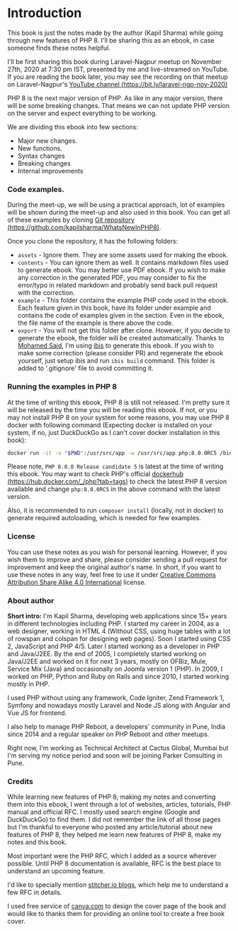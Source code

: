 # Introduction

This book is just the notes made by the author (Kapil Sharma) while going through new features of PHP 8. I'll be sharing this as an ebook, in case someone finds these notes helpful.

I'll be first sharing this book during Laravel-Nagpur meetup on November 27th, 2020 at 7:30 pm IST, presented by me and live-streamed on YouTube. If you are reading the book later, you may see the recording on that meetup on Laravel-Nagpur's [YouTube channel (https://bit.ly/laravel-ngp-nov-2020)](https://bit.ly/laravel-ngp-nov-2020)

PHP 8 is the next major version of PHP. As like in any major version, there will be some breaking changes. That means we can not update PHP version on the server and expect everything to be working.

We are dividing this ebook into few sections:

- Major new changes.
- New functions.
- Syntax changes
- Breaking changes
- Internal improvements

### Code examples.

During the meet-up, we will be using a practical approach, lot of examples will be shown during the meet-up and also used in this book. You can get all of these examples by cloning [Git repository (https://github.com/kapilsharma/WhatsNewInPHP8)](https://github.com/kapilsharma/WhatsNewInPHP8).

Once you clone the repository, it has the following folders:

- `assets` - Ignore them. They are some assets used for making the ebook.
- `contents` - You can ignore them as well. It contains markdown files used to generate ebook. You may better use PDF ebook. If you wish to make any correction in the generated PDF, you may consider to fix the error/typo in related markdown and probably send back pull request with the correction.
- `example` - This folder contains the example PHP code used in the ebook. Each feature given in this book, have its folder under example and contains the code of examples given in the section. Even in the ebook, the file name of the example is there above the code.
- `export` - You will not get this folder after clone. However, if you decide to generate the ebook, the folder will be created automatically. Thanks to [Mohamed Said](https://twitter.com/themsaid), I'm using [ibis](https://github.com/themsaid/ibis) to generate this ebook. If you wish to make some correction (please consider PR) and regenerate the ebook yourself, just setup ibis and run `ibis build` command. This folder is added to '.gitignore' file to avoid committing it.

### Running the examples in PHP 8

At the time of writing this ebook, PHP 8 is still not released. I'm pretty sure it will be released by the time you will be reading this ebook. If not, or you may not install PHP 8 on your system for some reasons, you may use PHP 8 docker with following command (Expecting docker is installed on your system, if no, just DuckDuckGo as I can't cover docker installation in this book):

```bash
docker run -it -v "$PWD":/usr/src/app -w /usr/src/app php:8.0.0RC5 /bin/bash
```

Please note, `PHP 8.0.0 Release candidate 5` is latest at the time of writing this ebook. You may want to check PHP's official [dockerhub (https://hub.docker.com/_/php?tab=tags)](https://hub.docker.com/_/php?tab=tags) to check the latest PHP 8 version available and change `php:8.0.0RC5` in the above command with the latest version.

Also, it is recommended to run `composer install` (locally, not in docker) to generate required autoloading, which is needed for few examples.

### License

You can use these notes as you wish for personal learning. However, if you wish them to improve and share, please consider sending a pull request for improvement and keep the original author's name. In short, if you want to use these notes in any way, feel free to use it under [Creative Commons Attribution Share Alike 4.0 International](https://creativecommons.org/licenses/by-sa/4.0/) license.

### About author

**Short intro:** I'm Kapil Sharma, developing web applications since 15+ years in different technologies including PHP. I started my career in 2004, as a web designer, working in HTML 4 (Without CSS, using huge tables with a lot of rowspan and colspan for designing web pages). Soon I started using CSS 2, JavaScript and PHP 4/5. Later I started working as a developer in PHP and Java/J2EE. By the end of 2005, I completely started working on Java/J2EE and worked on it for next 3 years, mostly on OFBiz, Mule, Service Mix (Java) and occasionally on Joomla version 1 (PHP). In 2009, I worked on PHP, Python and Ruby on Rails and since 2010, I started working mostly in PHP.

I used PHP without using any framework, Code Igniter, Zend Framework 1, Symfony and nowadays mostly Laravel and Node JS along with Angular and Vue JS for frontend.

I also help to manage PHP Reboot, a developers' community in Pune, India since 2014 and a regular speaker on PHP Reboot and other meetups.

Right now, I'm working as Technical Architect at Cactus Global, Mumbai but I'm serving my notice period and soon will be joining Parker Consulting in Pune.

### Credits

While learning new features of PHP 8, making my notes and converting them into this ebook, I went through a lot of websites, articles, tutorials, PHP manual and official RFC. I mostly used search engine (Google and DuckDuckGo) to find them. I did not remember the link of all those pages but I'm thankful to everyone who posted any article/tutorial about new features of PHP 8, they helped me learn new features of PHP 8, make my notes and this book.

Most important were the PHP RFC, which I added as a source wherever possible. Until PHP 8 documentation is available, RFC is the best place to understand an upcoming feature.

I'd like to specially mention [stitcher.io blogs](https://stitcher.io/blog/page-1), which help me to understand a few RFC in details.

I used free service of [canva.com](https://www.canva.com) to design the cover page of the book and would like to thanks them for providing an online tool to create a free book cover.
